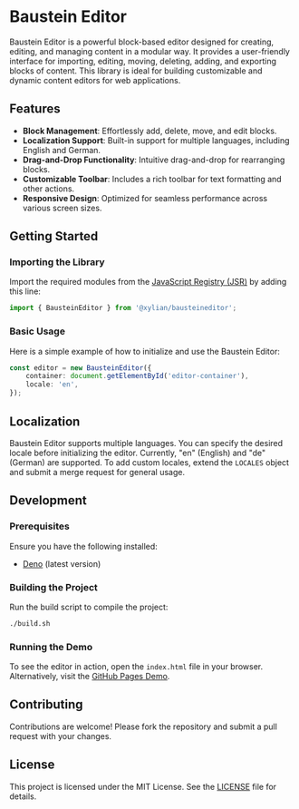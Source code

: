 # Baustein Editor

Baustein Editor is a powerful block-based editor designed for creating, editing, and managing content in a modular way. It provides a user-friendly interface for importing, editing, moving, deleting, adding, and exporting blocks of content. This library is ideal for building customizable and dynamic content editors for web applications.

## Features

- **Block Management**: Effortlessly add, delete, move, and edit blocks.
- **Localization Support**: Built-in support for multiple languages, including English and German.
- **Drag-and-Drop Functionality**: Intuitive drag-and-drop for rearranging blocks.
- **Customizable Toolbar**: Includes a rich toolbar for text formatting and other actions.
- **Responsive Design**: Optimized for seamless performance across various screen sizes.

## Getting Started

### Importing the Library

Import the required modules from the [JavaScript Registry (JSR)](https://jsr.io) by adding this line:

```typescript
import { BausteinEditor } from '@xylian/bausteineditor';
```

### Basic Usage

Here is a simple example of how to initialize and use the Baustein Editor:

```typescript
const editor = new BausteinEditor({
    container: document.getElementById('editor-container'),
    locale: 'en',
});
```

## Localization

Baustein Editor supports multiple languages. You can specify the desired locale before initializing the editor. Currently, "en" (English) and "de" (German) are supported. To add custom locales, extend the `LOCALES` object and submit a merge request for general usage.

## Development

### Prerequisites

Ensure you have the following installed:

- [Deno](https://deno.land/) (latest version)

### Building the Project

Run the build script to compile the project:

```bash
./build.sh
```

### Running the Demo

To see the editor in action, open the `index.html` file in your browser. Alternatively, visit the [GitHub Pages Demo](https://luceusxylian.github.io/BausteinEditor/).

## Contributing

Contributions are welcome! Please fork the repository and submit a pull request with your changes.

## License

This project is licensed under the MIT License. See the [LICENSE](./LICENSE) file for details.
